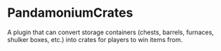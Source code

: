 # PandamoniumCrates
A plugin that can convert storage containers (chests, barrels, furnaces, shulker boxes, etc.) into crates for players to win items from.
